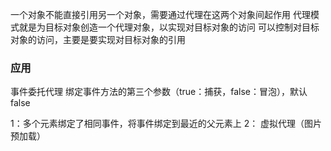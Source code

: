 一个对象不能直接引用另一个对象，需要通过代理在这两个对象间起作用
代理模式就是为目标对象创造一个代理对象，以实现对目标对象的访问
可以控制对目标对象的访问，主要是要实现对目标对象的引用

### 应用
事件委托代理
绑定事件方法的第三个参数（true：捕获，false：冒泡），默认false

1：多个元素绑定了相同事件，将事件绑定到最近的父元素上
2： 虚拟代理（图片预加载）
